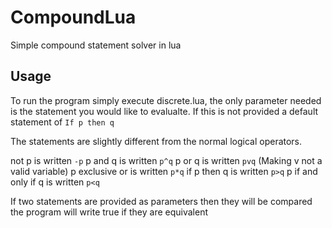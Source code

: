 CompoundLua
==========

Simple compound statement solver in lua

Usage
----------

To run the program simply execute discrete.lua, the only parameter needed is the statement you would like to evalualte. If this is not provided a default statement of `If p then q`

The statements are slightly different from the normal logical operators.
 
not p is written `-p`
p and q is written `p^q`
p or q is written `pvq` (Making v not a valid variable)
p exclusive or is written `p*q`
if p then q is written `p>q`
p if and only if q is written `p<q`

If two statements are provided as parameters then they will be compared the program will write true if they are equivalent
